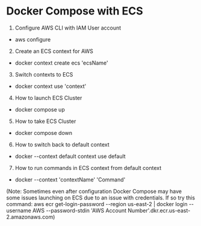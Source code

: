 # Docker Compose with ECS


1. Configure AWS CLI with IAM User account
  - aws configure
2. Create an ECS context for AWS
  - docker context create ecs 'ecsName'
3. Switch contexts to ECS
  - docker context use 'context'
4. How to launch ECS Cluster
  - docker compose up
5. How to take ECS Cluster
  - docker compose down
6. How to switch back to default context
 - docker --context default context use default
7. How to run commands in ECS context from default context
 - docker --context 'contextName' 'Command'

 (Note: Sometimes even after configuration Docker Compose may have some issues launching on ECS due to an issue with credentials.
  If so try this command: aws ecr get-login-password --region us-east-2 | docker login --username AWS --password-stdin 'AWS Account Number'.dkr.ecr.us-east-2.amazonaws.com)
